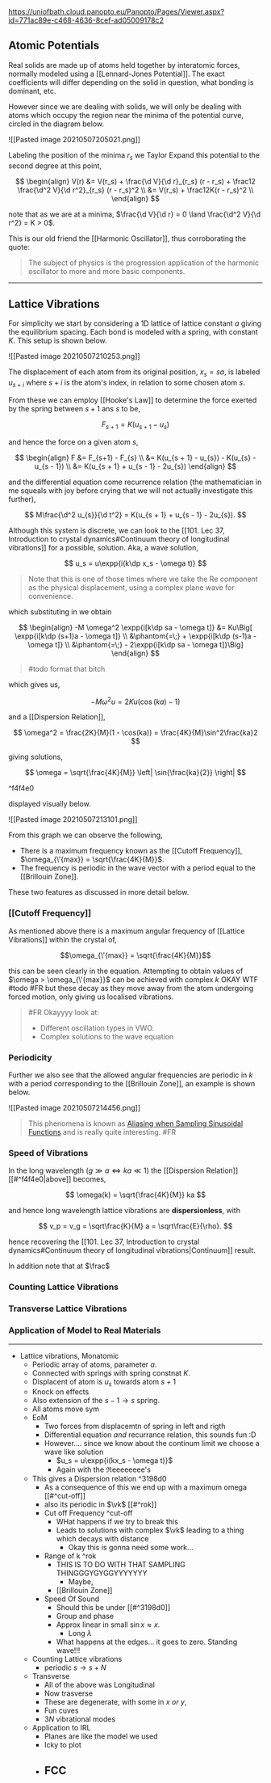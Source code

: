 https://uniofbath.cloud.panopto.eu/Panopto/Pages/Viewer.aspx?id=771ac89e-c468-4636-8cef-ad05009178c2

## Atomic Potentials

Real solids are made up of atoms held together by interatomic forces, normally modeled using a [[Lennard-Jones Potential]]. The exact coefficients will differ depending on the solid in question, what bonding is dominant, etc.

However since we are dealing with solids, we will only be dealing with atoms which occupy the region near the minima of the potential curve, circled in the diagram below.

![[Pasted image 20210507205021.png]]

Labeling the position of the minima $r_s$ we Taylor Expand this potential to the second degree at this point,

$$
\begin{align}
V(r)
&= V(r_s) + \frac{\d V}{\d r}_{r_s} (r - r_s) + \frac12 \frac{\d^2 V}{\d r^2}_{r_s} (r - r_s)^2 \\
&= V(r_s) + \frac12K(r - r_s)^2 \\
\end{align}
$$

note that as we are at a minima, $\frac{\d V}{\d r} = 0 \land \frac{\d^2 V}{\d r^2} = K > 0$.

This is our old friend the [[Harmonic Oscillator]], thus corroborating the quote:

> The subject of physics is the progression application of the harmonic oscillator to more and more basic components.

---

## Lattice Vibrations

For simplicity we start by considering a 1D lattice of lattice constant $a$ giving the equilibrium spacing. Each bond is modeled with a spring, with constant $K$. This setup is shown below.

![[Pasted image 20210507210253.png]]

The displacement of each atom from its original position, $x_s = sa$, is labeled $u_{s + i}$ where $s + i$ is the atom's index, in relation to some chosen atom $s$. 

From these we can employ [[Hooke's Law]] to determine the force exerted by the spring between $s+1$ ans $s$ to be,

$$
F_{s+1} = K(u_{s + 1} - u_{s})
$$

and hence the force on a given atom $s$,

$$
\begin{align}
F
&= F_{s+1} - F_{s} \\
&= K(u_{s + 1} - u_{s}) - K(u_{s} - u_{s - 1}) \\
&= K(u_{s + 1} + u_{s - 1} - 2u_{s})
\end{align}
$$

and the differential equation come recurrence relation (the mathematician in me squeals with joy before crying that we will not actually investigate this further),

$$
M\frac{\d^2 u_{s}}{\d t^2} = K(u_{s + 1} + u_{s - 1} - 2u_{s}).
$$

Although this system is discrete, we can look to the [[101. Lec 37, Introduction to crystal dynamics#Continuum theory of longitudinal vibrations]] for a possible, solution. Aka, a wave solution, 

$$
u_s = u\expp{i(k\dp x_s - \omega t)}
$$

> Note that this is one of those times where we take the $\mathrm{Re}$ component as the physical displacement, using a complex plane wave for convenience.

which substituting in we obtain

$$
\begin{align}
-M \omega^2 \expp{i[k\dp sa - \omega t]} 
&= Ku\Big[
\expp{i[k\dp (s+1)a - \omega t]}  \\
&\phantom{=\;} + \expp{i[k\dp (s-1)a - \omega t]}  \\
&\phantom{=\;} - 2\expp{i[k\dp sa - \omega t]}\Big]
\end{align}
$$

> #todo format that bitch

which gives us,

$$
-M \omega^2 u = 2Ku(\cos(ka )- 1)
$$

and a [[Dispersion Relation]],

$$
\omega^2 = \frac{2K}{M}(1 - \cos(ka)) = \frac{4K}{M}\sin^2\frac{ka}2
$$

giving solutions,

$$
\omega = \sqrt{\frac{4K}{M}} \left| \sin{\frac{ka}{2}} \right|
$$

^f4f4e0

displayed visually below.

![[Pasted image 20210507213101.png]]

From this graph we can observe the following,

- There is a maximum frequency known as the [[Cutoff Frequency]], $\omega_{\'{max}} = \sqrt{\frac{4K}{M}}$.
- The frequency is periodic in the wave vector with a period equal to the [[Brillouin Zone]].

These two features as discussed in more detail below.

### [[Cutoff Frequency]]

As mentioned above there is a maximum angular frequency of [[Lattice Vibrations]] within the crystal of,

$$\omega_{\'{max}} = \sqrt{\frac{4K}{M}}$$

this can be seen clearly in the equation. Attempting to obtain values of $\omega > \omega_{\'{max}}$ can be achieved with complex $k$ OKAY WTF #todo #FR but these decay as they move away from the atom undergoing forced motion, only giving us localised vibrations.

> #FR Okayyyy look at: 
> - Different oscillation types in VWO.
> - Complex solutions to the wave equation

### Periodicity

Further we also see that the allowed angular frequencies are periodic in $k$ with a period corresponding to the [[Brillouin Zone]], an example is shown below.

![[Pasted image 20210507214456.png]]

> This phenomena is known as [Aliasing when Sampling Sinusoidal Functions](https://en.wikipedia.org/wiki/Aliasing#Sampling_sinusoidal_functions) and is really quite interesting. #FR

### Speed of Vibrations

In the long wavelength ($g \gg a \iff ka \ll 1$) the [[Dispersion Relation]] [[#^f4f4e0|above]] becomes,

$$
\omega(k) = \sqrt{\frac{4K}{M}} ka
$$

and hence long wavelength lattice vibrations are **dispersionless**, with

$$
v_p = v_g = \sqrt\frac{K}{M} a = \sqrt\frac{E}{\rho}.
$$

hence recovering the [[101. Lec 37, Introduction to crystal dynamics#Continuum theory of longitudinal vibrations|Continuum]] result.

In addition note that at $\frac$

### Counting Lattice Vibrations

### Transverse Lattice Vibrations

### Application of Model to Real Materials

---

- Lattice vibrations, Monatomic
	- Periodic array of atoms, parameter $a$.
	- Connected with springs with spring constnat $K$.
	- Displacent of atom is $u_s$ towards atom $s+1$
	- Knock on effects
	- Also extension of the $s-1 \to s$ spring.
	- All atoms move sym
	- EoM
		- Two forces from displacemtn of spring in left and rigth
		- Differential equation *and* recurrance relation, this sounds fun :D
		- However.... since we know about the continum limit we choose a wave like solution
			- $u_s = u\expp{i(kx_s - \omega t)}$
			- Again with the $\Re$eeeeeeee's
	- This gives a Dispersion relation ^3198d0
		- As a consequence of this we end up with a maximum omega [[#^cut-off]]
		- also its periodic in $\vk$ [[#^rok]]
		- Cut off Frequency ^cut-off
			- WHat happens if we try to break this
			- Leads to solutions with complex $\vk$ leading to a thing which decays with distance
				- Okay this is gonna need some work...
		- Range of k ^rok
			- THIS IS TO DO WITH THAT SAMPLING THINGGGYGYGGYYYYYYY
				- Maybe,
			- [[Brillouin Zone]]
		- Speed	Of Sound
			- Should this be under [[#^3198d0]]
			- Group and phase
			- Approx linear in small $\sin x \approx x$.
				- Long $\lambda$
			- What happens at the edges... it goes to zero. Standing wave!!!
	- Counting Lattice vibrations
		- periodic $s \to s + N$
	- Transverse 
		- All of the above was Longitudinal
		- Now trasverse
		- These are degenerate, with some in $x\ or\ y$,
		- Fun cuves
		- $3N$ vibrational modes
	- Application to IRL
		- Planes are like the model we used
		- Icky to plot
		- FCC
			- 
